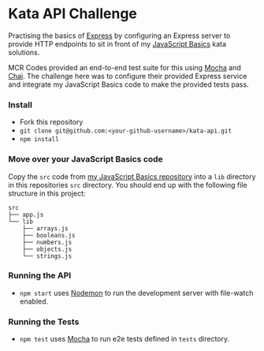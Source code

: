 # Kata API Challenge

Practising the basics of [Express](https://expressjs.com/) by configuring an Express server to provide HTTP endpoints to sit in front of my [JavaScript Basics](https://github.com/JonnyEdge/javascript-basics) kata solutions.

MCR Codes provided an end-to-end test suite for this using [Mocha](https://mochajs.org) and [Chai](https://www.chaijs.com/). The challenge here was to configure their provided Express service and integrate my JavaScript Basics code to make the provided tests pass.

### Install
- Fork this repository
- `git clone git@github.com:<your-github-username>/kata-api.git`
- `npm install`

### Move over your JavaScript Basics code
Copy the `src` code from [my JavaScript Basics repository](https://github.com/JonnyEdge/javascript-basics) into a `lib` directory in this repositories `src` directory. You should end up with the following file structure in this project:
```
src
├── app.js
└── lib
    ├── arrays.js
    ├── booleans.js
    ├── numbers.js
    ├── objects.js
    └── strings.js
```

### Running the API
- `npm start` uses [Nodemon](https://github.com/remy/nodemon#nodemon) to run the development server with file-watch enabled.

### Running the Tests
- `npm test` uses [Mocha](https://mochajs.org) to run e2e tests defined in `tests` directory.
